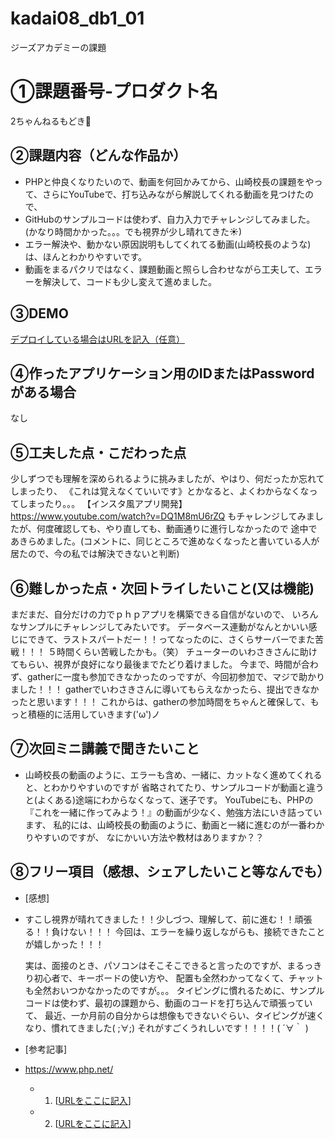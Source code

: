 # kadai08_db1_01
ジーズアカデミーの課題

# ①課題番号-プロダクト名

2ちゃんねるもどき🐸

## ②課題内容（どんな作品か）

- PHPと仲良くなりたいので、動画を何回かみてから、山崎校長の課題をやって、さらにYouTubeで、打ち込みながら解説してくれる動画を見つけたので、
- GitHubのサンプルコードは使わず、自力入力でチャレンジしてみました。(かなり時間かかった。。。でも視界が少し晴れてきた☀)
- エラー解決や、動かない原因説明もしてくれてる動画(山崎校長のような)は、ほんとわかりやすいです。
- 動画をまるパクリではなく、課題動画と照らし合わせながら工夫して、エラーを解決して、コードも少し変えて進めました。


## ③DEMO

[デプロイしている場合はURLを記入（任意）](https://ada2nd-16-suzan.sakura.ne.jp/bbs-yt/index.php)

## ④作ったアプリケーション用のIDまたはPasswordがある場合

なし

## ⑤工夫した点・こだわった点

少しずつでも理解を深められるように挑みましたが、やはり、何だったか忘れてしまったり、
《これは覚えなくていいです》とかなると、よくわからなくなってしまったり。。。
【インスタ風アプリ開発】https://www.youtube.com/watch?v=DQ1M8mU6rZQ
もチャレンジしてみましたが、何度確認しても、やり直しても、動画通りに進行しなかったので
途中であきらめました。(コメントに、同じところで進めなくなったと書いている人が居たので、今の私では解決できないと判断)





## ⑥難しかった点・次回トライしたいこと(又は機能)

まだまだ、自分だけの力でｐｈｐアプリを構築できる自信がないので、
いろんなサンプルにチャレンジしてみたいです。
データベース連動がなんとかいい感じにできて、ラストスパートだー！！ってなったのに、さくらサーバーでまた苦戦！！！
５時間くらい苦戦したかも。（笑）
チューターのいわさきさんに助けてもらい、視界が良好になり最後までたどり着けました。
今まで、時間が合わず、gatherに一度も参加できなかったのっですが、今回初参加で、マジで助かりました！！！
gatherでいわさきさんに導いてもらえなかったら、提出できなかったと思います！！！
これからは、gatherの参加時間をちゃんと確保して、もっと積極的に活用していきます('ω')ノ



## ⑦次回ミニ講義で聞きたいこと

- 山崎校長の動画のように、エラーも含め、一緒に、カットなく進めてくれると、とわかりやすいのですが
  省略されてたり、サンプルコードが動画と違うと(よくある)途端にわからなくなって、迷子です。
  YouTubeにも、PHPの『これを一緒に作ってみよう！』の動画が少なく、勉強方法にいき詰っています、
  私的には、山崎校長の動画のように、動画と一緒に進むのが一番わかりやすいのですが、
  なにかいい方法や教材はありますか？？


## ⑧フリー項目（感想、シェアしたいこと等なんでも）

- [感想]
- すこし視界が晴れてきました！！少しづつ、理解して、前に進む！！頑張る！！負けない！！！
  今回は、エラーを繰り返しながらも、接続できたことが嬉しかった！！！

  実は、面接のとき、パソコンはそこそこできると言ったのですが、まるっきり初心者で、キーボードの使い方や、
配置も全然わかってなくて、チャットも全然おいつかなかったのですが。。。
タイピングに慣れるために、サンプルコードは使わず、最初の課題から、動画のコードを打ち込んで頑張っていて、
最近、一か月前の自分からは想像もできないぐらい、タイピングが速くなり、慣れてきました( ;∀;)
それがすごくうれしいです！！！！( ´∀｀ )



- [参考記事]
- https://www.php.net/
  - 1. [[URLをここに記入](https://youtu.be/3QxtIrakwKk?si=z48EBSq2xbz9AEgH)]
  - 2. [[URLをここに記入](https://github.com/Shin-sibainu/php-bbs-yt)]
